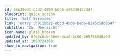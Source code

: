 ```yaml
---
id: 38b39ed1-c3d2-4059-b0a6-a643d919c4df
blueprint: quick_action
title: 'Self Services'
link: 'entry::b911bb22-ebcd-4b0b-beb6-02e5c5dd834f'
subtitle: 'Zur Übersicht'
icon_name: glass_broken
updated_by: 8fd6c8cb-46ee-4cad-bc66-a69f940d8a9d
updated_at: 1669724369
show_in_navigation: true
---
```

